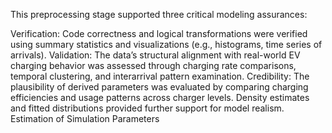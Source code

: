 
This preprocessing stage supported three critical modeling assurances:

Verification: Code correctness and logical transformations were verified using summary statistics and visualizations (e.g., histograms, time series of arrivals).
Validation: The data’s structural alignment with real-world EV charging behavior was assessed through charging rate comparisons, temporal clustering, and interarrival pattern examination.
Credibility: The plausibility of derived parameters was evaluated by comparing charging efficiencies and usage patterns across charger levels. Density estimates and fitted distributions provided further support for model realism.
Estimation of Simulation Parameters